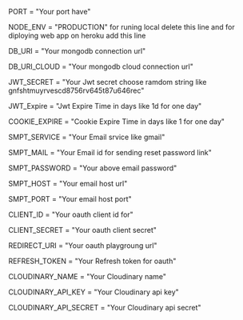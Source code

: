 PORT = "Your port have"

NODE_ENV = "PRODUCTION" for runing local delete this line and for diploying web app on heroku add this line

DB_URI = "Your mongodb connection url"

DB_URI_CLOUD = "Your mongodb cloud connection url"

JWT_SECRET = "Your Jwt secret choose ramdom string like gnfshtmuyrvescd8756rv645t87u646rec"

JWT_Expire = "Jwt Expire Time in days like 1d for one day"

COOKIE_EXPIRE = "Cookie Expire Time in days like 1 for one day"

SMPT_SERVICE = "Your Email srvice like gmail"

SMPT_MAIL = "Your Email id for sending reset password link"

SMPT_PASSWORD = "Your above email password"

SMPT_HOST = "Your email host url"

SMPT_PORT = "Your email host port"

CLIENT_ID = "Your oauth client id for"

CLIENT_SECRET = "Your oauth client secret"

REDIRECT_URI = "Your oauth playgroung url"

REFRESH_TOKEN = "Your Refresh token for oauth"

CLOUDINARY_NAME = "Your Cloudinary name"

CLOUDINARY_API_KEY = "Your Cloudinary api key"

CLOUDINARY_API_SECRET = "Your Cloudinary api secret"
